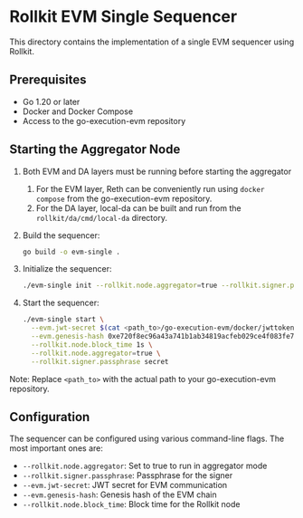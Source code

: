 # Rollkit EVM Single Sequencer

This directory contains the implementation of a single EVM sequencer using Rollkit.

## Prerequisites

- Go 1.20 or later
- Docker and Docker Compose
- Access to the go-execution-evm repository

## Starting the Aggregator Node

1. Both EVM and DA layers must be running before starting the aggregator
   1. For the EVM layer, Reth can be conveniently run using `docker compose` from the go-execution-evm repository.
   2. For the DA layer, local-da can be built and run from the `rollkit/da/cmd/local-da` directory.

2. Build the sequencer:

    ```bash
    go build -o evm-single .
    ```
  
3. Initialize the sequencer:

    ```bash
    ./evm-single init --rollkit.node.aggregator=true --rollkit.signer.passphrase secret
    ```

4. Start the sequencer:

    ```bash
    ./evm-single start \
      --evm.jwt-secret $(cat <path_to>/go-execution-evm/docker/jwttoken/jwt.hex) \
      --evm.genesis-hash 0xe720f8ec96a43a741b1ab34819acfeb029ce4f083fe73c5a08c1f6a7b17a8568 \
      --rollkit.node.block_time 1s \
      --rollkit.node.aggregator=true \
      --rollkit.signer.passphrase secret
    ```

Note: Replace `<path_to>` with the actual path to your go-execution-evm repository.

## Configuration

The sequencer can be configured using various command-line flags. The most important ones are:

- `--rollkit.node.aggregator`: Set to true to run in aggregator mode
- `--rollkit.signer.passphrase`: Passphrase for the signer
- `--evm.jwt-secret`: JWT secret for EVM communication
- `--evm.genesis-hash`: Genesis hash of the EVM chain
- `--rollkit.node.block_time`: Block time for the Rollkit node
